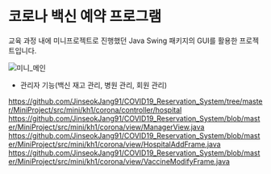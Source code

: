 # 코로나 백신 예약 프로그램

교육 과정 내에 미니프로젝트로 진행했던 Java Swing 패키지의 GUI를 활용한 프로젝트입니다.

![미니_메인](https://user-images.githubusercontent.com/85108311/155109852-1a173346-67a4-4a92-adf6-6bf42d070716.PNG)


- 관리자 기능(백신 재고 관리, 병원 관리, 회원 관리)

https://github.com/JinseokJang91/COVID19_Reservation_System/tree/master/MiniProject/src/mini/kh1/corona/controller/hospital
https://github.com/JinseokJang91/COVID19_Reservation_System/blob/master/MiniProject/src/mini/kh1/corona/view/ManagerView.java
https://github.com/JinseokJang91/COVID19_Reservation_System/blob/master/MiniProject/src/mini/kh1/corona/view/HospitalAddFrame.java
https://github.com/JinseokJang91/COVID19_Reservation_System/blob/master/MiniProject/src/mini/kh1/corona/view/VaccineModifyFrame.java
